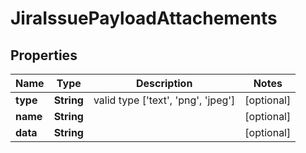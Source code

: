 
# JiraIssuePayloadAttachements

## Properties
Name | Type | Description | Notes
------------ | ------------- | ------------- | -------------
**type** | **String** | valid type [&#39;text&#39;, &#39;png&#39;, &#39;jpeg&#39;] |  [optional]
**name** | **String** |  |  [optional]
**data** | **String** |  |  [optional]



